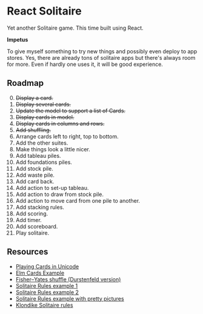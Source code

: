 # React Solitaire


Yet another Solitaire game. This time built using React.

**Impetus**

To give myself something to try new things and possibly even deploy to app stores. Yes, there are already tons of solitaire apps but there's always room for more. Even if hardly one uses it, it will be good experience.



## Roadmap

0. ~~Display a card.~~
1. ~~Display several cards.~~
2. ~~Update the model to support a list of Cards.~~
3. ~~Display cards in model.~~
4. ~~Display cards in columns and rows.~~
5. ~~Add shuffling.~~
6. Arrange cards left to right, top to bottom.
7. Add the other suites.
8. Make things look a little nicer.
9. Add tableau piles.
10. Add foundations piles.
11. Add stock pile.
12. Add waste pile.
13. Add card back.
14. Add action to set-up tableau.
15. Add action to draw from stock pile.
16. Add action to move card from one pile to another.
17. Add stacking rules.
18. Add scoring.
19. Add timer.
20. Add scoreboard.
21. Play solitaire.



## Resources


- [Playing Cards in Unicode](https://en.wikipedia.org/wiki/Playing_cards_in_Unicode)
- [Elm Cards Example](https://elm-lang.org/examples/cards)
- [Fisher–Yates shuffle (Durstenfeld version)](https://en.wikipedia.org/wiki/Fisher%E2%80%93Yates_shuffle#The_modern_algorithm)
- [Solitaire Rules example 1](https://www.officialgamerules.org/solitaire)
- [Solitaire Rules example 2](https://bicyclecards.com/how-to-play/solitaire/)
- [Solitaire Rules example with pretty pictures](https://www.vegassolitaire.com/solitaire/solitaire-rules/)
- [Klondike Solitaire rules](https://www.vegassolitaire.com/klondike-solitaire/)